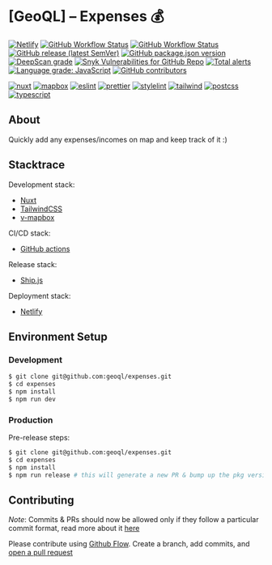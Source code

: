 # [GeoQL] – Expenses 💰

<!-- Badges -->
[![Netlify](https://img.shields.io/netlify/369eaf30-6b2c-4f4a-9c6e-c78ce6d0693f?logo=netlify)](https://app.netlify.com/sites/map-my-expenses/deploys)
[![GitHub Workflow Status](https://img.shields.io/github/workflow/status/geoql/expenses/ci?logo=github-actions)](https://github.com/geoql/expenses/actions/workflows/ci.yml)
[![GitHub Workflow Status](https://img.shields.io/github/workflow/status/geoql/expenses/Ship%20js%20trigger?label=⛴%20Ship.js%20trigger)](https://github.com/geoql/expenses/actions/workflows/shipjs-trigger.yml)
[![GitHub release (latest SemVer)](https://img.shields.io/github/v/release/geoql/expenses?sort=semver&logo=github)](https://github.com/geoql/expenses/releases)
[![GitHub package.json version](https://img.shields.io/github/package-json/v/geoql/expenses)]((https://github.com/geoql/expenses/releases))
[![DeepScan grade](https://deepscan.io/api/teams/15032/projects/18650/branches/461082/badge/grade.svg)](https://deepscan.io/dashboard#view=project&tid=15032&pid=18650&bid=461082)
[![Snyk Vulnerabilities for GitHub Repo](https://img.shields.io/snyk/vulnerabilities/github/geoql/expenses)](https://snyk.io/test/github/geoql/expenses)
[![Total alerts](https://img.shields.io/lgtm/alerts/g/geoql/expenses.svg?logo=lgtm&logoWidth=18)](https://lgtm.com/projects/g/geoql/expenses/alerts/)
[![Language grade: JavaScript](https://img.shields.io/lgtm/grade/javascript/g/geoql/expenses.svg?logo=lgtm&logoWidth=18)](https://lgtm.com/projects/g/geoql/expenses/context:javascript)
[![GitHub contributors](https://img.shields.io/github/contributors/geoql/expenses)](https://github.com/geoql/expenses/graphs/contributors)

[![nuxt](https://img.shields.io/github/package-json/dependency-version/geoql/expenses/nuxt?logo=nuxt.js)](https://nuxtjs.org/)
[![mapbox](https://img.shields.io/github/package-json/dependency-version/geoql/expenses/mapbox-gl?logo=mapbox)](https://mapbox.com/)
[![eslint](https://img.shields.io/github/package-json/dependency-version/geoql/expenses/dev/eslint?logo=eslint)](https://eslint.org/)
[![prettier](https://img.shields.io/github/package-json/dependency-version/geoql/expenses/dev/prettier?logo=prettier)](https://prettier.io/)
[![stylelint](https://img.shields.io/github/package-json/dependency-version/geoql/expenses/dev/stylelint?logo=stylelint)](https://stylelint.io/)
[![tailwind](https://img.shields.io/github/package-json/dependency-version/geoql/expenses/dev/@nuxtjs/tailwindcss?logo=tailwindcss)](https://tailwindcss.nuxtjs.org/)
[![postcss](https://img.shields.io/github/package-json/dependency-version/geoql/expenses/dev/postcss?logo=postcss)](https://postcss.org/)
[![typescript](https://img.shields.io/github/package-json/dependency-version/geoql/expenses/dev/typescript?logo=TypeScript)](https://www.typescriptlang.org/)

## About
Quickly add any expenses/incomes on map and keep track of it :)

## Stacktrace 
Development stack:
- [Nuxt](https://typescript.nuxtjs.org/)
- [TailwindCSS](https://tailwindcss.com/)
- [v-mapbox](https://github.com/geospoc/v-mapbox)

CI/CD stack:
- [GitHub actions](./.github/workflows/ci.yml)

Release stack:
- [Ship.js](https://github.com/algolia/shipjs)

Deployment stack:
- [Netlify](./netlify.toml)

## Environment Setup
### Development 
```sh
$ git clone git@github.com:geoql/expenses.git
$ cd expenses
$ npm install
$ npm run dev
```

### Production 
Pre-release steps:
```sh
$ git clone git@github.com:geoql/expenses.git
$ cd expenses
$ npm install
$ npm run release # this will generate a new PR & bump up the pkg version
```

## Contributing 
_Note_: Commits & PRs should now be allowed only if they follow a particular commit format, read more about it [here](https://github.com/conventional-changelog/commitlint/tree/master/%40commitlint/config-conventional#type-enum)

Please contribute using [Github Flow](https://guides.github.com/introduction/flow/). Create a branch, add commits, and [open a pull request](https://github.com/geoql/expenses/compare)
